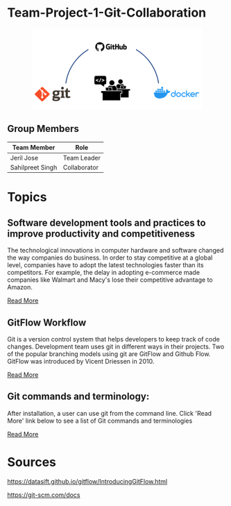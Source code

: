 # Team-Project-1-Git-Collaboration

<p align="center">
<img src="Images/readme.png"/>
</p>

## Group Members

**Team Member**| **Role**
------------ | -------------
Jeril Jose | Team Leader
Sahilpreet Singh | Collaborator


# Topics

## Software development tools and practices to improve productivity and competitiveness

The technological innovations in computer hardware and software changed the way companies do business. In order  to stay competitive at a global level, companies have to adopt the latest technologies faster than its competitors. For example, the delay in adopting e-commerce made companies like Walmart and Macy's lose their competitive advantage to Amazon.

[Read More](topic_1.md)

## GitFlow Workflow 

Git is a version control system that helps developers to keep track of code changes. Development team uses git in different ways in their projects. Two of the popular branching models using git are GitFlow and Github Flow. GitFlow was introduced by Vicent Driessen in 2010. 

[Read More](topic_2.md)


## Git commands and terminology:

After installation, a user can use git from the command line. Click 'Read More' link below to see a list of Git commands and terminologies 

[Read More](topic_3.md)

# Sources

https://datasift.github.io/gitflow/IntroducingGitFlow.html

https://git-scm.com/docs
